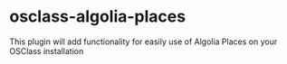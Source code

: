 # osclass-algolia-places
This plugin will add functionality for easily use of Algolia Places on your OSClass installation
